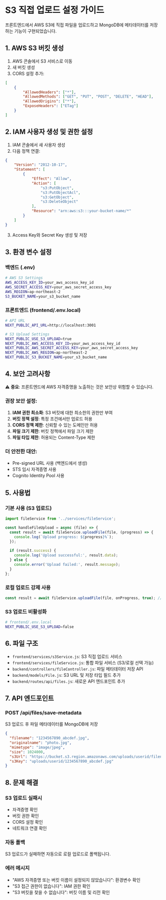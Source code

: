 # S3 직접 업로드 설정 가이드

프론트엔드에서 AWS S3에 직접 파일을 업로드하고 MongoDB에 메타데이터를 저장하는 기능이 구현되었습니다.

## 1. AWS S3 버킷 생성

1. AWS 콘솔에서 S3 서비스로 이동
2. 새 버킷 생성
3. CORS 설정 추가:

```json
[
    {
        "AllowedHeaders": ["*"],
        "AllowedMethods": ["GET", "PUT", "POST", "DELETE", "HEAD"],
        "AllowedOrigins": ["*"],
        "ExposeHeaders": ["ETag"]
    }
]
```

## 2. IAM 사용자 생성 및 권한 설정

1. IAM 콘솔에서 새 사용자 생성
2. 다음 정책 연결:

```json
{
    "Version": "2012-10-17",
    "Statement": [
        {
            "Effect": "Allow",
            "Action": [
                "s3:PutObject",
                "s3:PutObjectAcl",
                "s3:GetObject",
                "s3:DeleteObject"
            ],
            "Resource": "arn:aws:s3:::your-bucket-name/*"
        }
    ]
}
```

3. Access Key와 Secret Key 생성 및 저장

## 3. 환경 변수 설정

### 백엔드 (.env)
```bash
# AWS S3 Settings
AWS_ACCESS_KEY_ID=your_aws_access_key_id
AWS_SECRET_ACCESS_KEY=your_aws_secret_access_key
AWS_REGION=ap-northeast-2
S3_BUCKET_NAME=your_s3_bucket_name
```

### 프론트엔드 (frontend/.env.local)
```bash
# API URL
NEXT_PUBLIC_API_URL=http://localhost:3001

# S3 Upload Settings
NEXT_PUBLIC_USE_S3_UPLOAD=true
NEXT_PUBLIC_AWS_ACCESS_KEY_ID=your_aws_access_key_id
NEXT_PUBLIC_AWS_SECRET_ACCESS_KEY=your_aws_secret_access_key
NEXT_PUBLIC_AWS_REGION=ap-northeast-2
NEXT_PUBLIC_S3_BUCKET_NAME=your_s3_bucket_name
```

## 4. 보안 고려사항

⚠️ **중요**: 프론트엔드에 AWS 자격증명을 노출하는 것은 보안상 위험할 수 있습니다.

### 권장 보안 설정:

1. **IAM 권한 최소화**: S3 버킷에 대한 최소한의 권한만 부여
2. **버킷 정책 설정**: 특정 조건에서만 업로드 허용
3. **CORS 정책 제한**: 신뢰할 수 있는 도메인만 허용
4. **파일 크기 제한**: 버킷 정책에서 파일 크기 제한
5. **파일 타입 제한**: 허용되는 Content-Type 제한

### 더 안전한 대안:
- Pre-signed URL 사용 (백엔드에서 생성)
- STS 임시 자격증명 사용
- Cognito Identity Pool 사용

## 5. 사용법

### 기본 사용 (S3 업로드)
```javascript
import fileService from '../services/fileService';

const handleFileUpload = async (file) => {
  const result = await fileService.uploadFile(file, (progress) => {
    console.log(`Upload progress: ${progress}%`);
  });
  
  if (result.success) {
    console.log('Upload successful:', result.data);
  } else {
    console.error('Upload failed:', result.message);
  }
};
```

### 로컬 업로드 강제 사용
```javascript
const result = await fileService.uploadFile(file, onProgress, true); // forceLocal = true
```

### S3 업로드 비활성화
```bash
# frontend/.env.local
NEXT_PUBLIC_USE_S3_UPLOAD=false
```

## 6. 파일 구조

- `frontend/services/s3Service.js`: S3 직접 업로드 서비스
- `frontend/services/fileService.js`: 통합 파일 서비스 (S3/로컬 선택 가능)
- `backend/controllers/fileController.js`: 파일 메타데이터 저장 API
- `backend/models/File.js`: S3 URL 및 저장 타입 필드 추가
- `backend/routes/api/files.js`: 새로운 API 엔드포인트 추가

## 7. API 엔드포인트

### POST /api/files/save-metadata
S3 업로드 후 파일 메타데이터를 MongoDB에 저장

```json
{
  "filename": "1234567890_abcdef.jpg",
  "originalname": "photo.jpg",
  "mimetype": "image/jpeg",
  "size": 1024000,
  "s3Url": "https://bucket.s3.region.amazonaws.com/uploads/userid/filename.jpg",
  "s3Key": "uploads/userid/1234567890_abcdef.jpg"
}
```

## 8. 문제 해결

### S3 업로드 실패시
- 자격증명 확인
- 버킷 권한 확인
- CORS 설정 확인
- 네트워크 연결 확인

### 자동 폴백
S3 업로드가 실패하면 자동으로 로컬 업로드로 폴백됩니다.

### 에러 메시지
- "AWS 자격증명 또는 버킷 이름이 설정되지 않았습니다": 환경변수 확인
- "S3 접근 권한이 없습니다": IAM 권한 확인
- "S3 버킷을 찾을 수 없습니다": 버킷 이름 및 리전 확인 